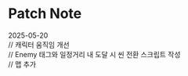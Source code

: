<h1>Patch Note</h1>

<div>2025-05-20<br>
// 캐릭터 움직임 개선 <br>
// Enemy 태그와 일정거리 내 도달 시 씬 전환 스크립트 작성 <br>
// 맵 추가 <br>
</div>

